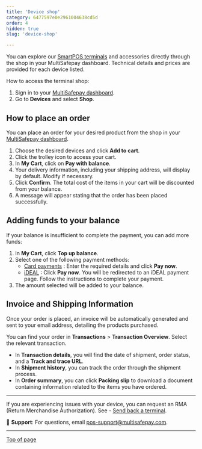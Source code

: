 ```yaml
---
title: 'Device shop'
category: 6477597e0e2961004638cd5d
order: 4
hidden: true
slug: 'device-shop'

---
```


You can explore our [SmartPOS terminals](https://www.multisafepay.com/nl_nl/oplossingen/in-person-pos/pin-terminals) and accessories directly through the shop in your MultiSafepay dashboard. Technical details and prices are provided for each device listed.

How to access the terminal shop: 

1. Sign in to your [MultiSafepay dashboard](https://merchant.multisafepay.com/).
2. Go to **Devices** and select **Shop**.

## How to place an order

You can place an order for your desired product from the shop in your [MultiSafepay dashboard](https://merchant.multisafepay.com/).

1. Choose the desired devices and click **Add to cart**.
2. Click the trolley icon to access your cart.
3. In **My Cart**, click on **Pay with balance**.
4. Your delivery information, including your shipping address, will display by default. Modify if necessary.
5. Click **Confirm**. The total cost of the items in your cart will be discounted from your balance.
6. A message will appear stating that the order has been placed successfully.

## Adding funds to your balance

If your balance is insufficient to complete the payment, you can add more funds:

1. In **My Cart**, click **Top up balance**.
2. Select one of the following payment methods:
   - [Card payments](https://docs.multisafepay.com/docs/card-payments) : Enter the required details and click **Pay now**.
   - [iDEAL](https://docs.multisafepay.com/docs/ideal) : Click **Pay now**. You will be redirected to an iDEAL payment page. Follow the instructions to complete your payment.
3. The amount selected will be added to your balance.

## Invoice and Shipping Information

Once your order is placed, an invoice will be automatically generated and sent to your email address, detailing the products purchased.

You can find your order in **Transactions** > **Transaction Overview**. Select the relevant transaction.

- In **Transaction details**, you will find the date of shipment, order status, and a **Track and trace URL**.
- In **Shipment history**, you can track the order through the shipment process.
- In **Order summary**, you can click **Packing slip** to download a document containing information related to the items you have ordered.

***

If you are experiencing issues with your device, you can request an RMA (Return Merchandise Authorization). See - [Send back a terminal](https://docs.multisafepay.com/docs/pos-troubleshooting#send-back-a-terminal).

💬 **Support**: For questions, email [pos-support@multisafepay.com](mailto:pos-support@multisafepay.com).

***

[Top of page](#)